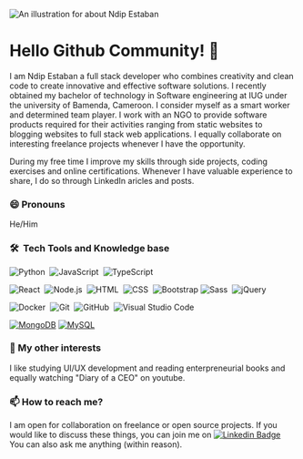 ![An illustration for about Ndip Estaban](https://media.licdn.com/dms/image/v2/D4E16AQE8scN18R3uNQ/profile-displaybackgroundimage-shrink_350_1400/profile-displaybackgroundimage-shrink_350_1400/0/1722526558641?e=1730332800&v=beta&t=ywOjgm8tSVWr31xEZo2pfQQVpDcX2BlsnUveuEhSauQ)

# Hello Github Community! 👋

I am Ndip Estaban a full stack developer who combines creativity and clean code to create innovative and effective software solutions. I recently obtained my bachelor of technology in Software engineering at IUG under the university of Bamenda, Cameroon. I consider myself as a smart worker and determined team player. I work with an NGO to provide software products required for their activities ranging from static websites to blogging websites to full stack web applications. I equally collaborate on interesting freelance projects whenever I have the opportunity.

During my free time I improve my skills through side projects, coding exercises and online certifications. Whenever I have valuable experience to share, I do so through LinkedIn aricles and posts.

### 😄 Pronouns
He/Him

### 🛠 &nbsp;Tech Tools and Knowledge base

![Python](https://img.shields.io/badge/-Python-333333?style=flat&logo=python)&nbsp;
![JavaScript](https://img.shields.io/badge/-JavaScript-333333?style=flat&logo=javascript)&nbsp;
![TypeScript](https://img.shields.io/badge/-TypeScript-000000?style=flat&logo=typescript&logoColor=007ACC)

![React](https://img.shields.io/badge/-React-333333?style=flat&logo=react)&nbsp;
![Node.js](https://img.shields.io/badge/-Node.js-333333?style=flat&logo=node.js)&nbsp;
![HTML](https://img.shields.io/badge/-HTML-333333?style=flat&logo=HTML5)&nbsp;
![CSS](https://img.shields.io/badge/-CSS-333333?style=flat&logo=CSS3&logoColor=1572B6)&nbsp;
![Bootstrap](https://img.shields.io/badge/-Bootstrap-333333?style=flat&logo=bootstrap&logoColor=563D7C)
![Sass](https://img.shields.io/badge/-Sass-%23CC6699?style=flat-square&logo=sass&logoColor=ffffff)&nbsp;
![jQuery](https://img.shields.io/badge/-jQuery-000000?style=flat&logo=jQuery&logoColor=0769AD)

![Docker](https://img.shields.io/badge/-Docker-black?style=flat-square&logo=docker)&nbsp;
![Git](https://img.shields.io/badge/-Git-333333?style=flat&logo=git)&nbsp;
![GitHub](https://img.shields.io/badge/-GitHub-333333?style=flat&logo=github)&nbsp;
![Visual Studio Code](https://img.shields.io/badge/-Visual%20Studio%20Code-333333?style=flat&logo=visual-studio-code&logoColor=007ACC)&nbsp;

[![MongoDB](https://img.shields.io/badge/-MongoDB-black?style=flat-square&logo=mongodb&link=https://github.com/LuizCarlosAbbott/)](https://github.com/LuizCarlosAbbott/)
[![MySQL](https://img.shields.io/badge/-MySQL-black?style=flat-square&logo=mysql&link=https://github.com/LuizCarlosAbbott/)](https://github.com/LuizCarlosAbbott/)

### 👯 My other interests
I like studying UI/UX development and reading enterpreneurial books and equally watching "Diary of a CEO" on youtube.

### 📫 How to reach me?
I am open for collaboration on freelance or open source projects. If you would like to discuss these things, you can join me on [![Linkedin Badge](https://img.shields.io/badge/-LinkedIn-blue?style=flat-square&logo=Linkedin&logoColor=white&link=https://www.linkedin.com/in/luiz-carlos-abbott-galvão-neto-21a93b148/)](https://www.linkedin.com/in/ndip-estaban/) You can also ask me anything (within reason).

